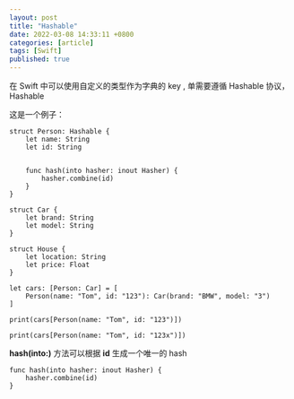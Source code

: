 ```yaml
---
layout: post
title: "Hashable"
date: 2022-03-08 14:33:11 +0800
categories: [article]
tags: [Swift]
published: true
---
```


在 Swift 中可以使用自定义的类型作为字典的 key , 单需要遵循 Hashable 协议，Hashable

这是一个例子：

```
struct Person: Hashable {
    let name: String
    let id: String


    func hash(into hasher: inout Hasher) {
        hasher.combine(id)
    }
}

struct Car {
    let brand: String
    let model: String
}

struct House {
    let location: String
    let price: Float
}

let cars: [Person: Car] = [
    Person(name: "Tom", id: "123"): Car(brand: "BMW", model: "3")
]

print(cars[Person(name: "Tom", id: "123")])

print(cars[Person(name: "Tom", id: "123x")])

```

**hash(into:)** 方法可以根据 **id** 生成一个唯一的 hash
```
func hash(into hasher: inout Hasher) {
    hasher.combine(id)
}
```
